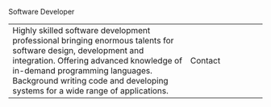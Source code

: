 <p width="100%">Software Developer</p>
<table>
<tr>
<td width="70%">
Highly skilled software development professional bringing enormous
talents for software design, development and integration. Offering
advanced knowledge of in-demand programming languages. Background
writing code and developing systems for a wide range of applications.
</td>
<td width="30%">
Contact
</td>
</tr>
</table>
